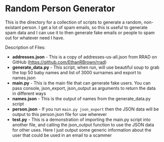 Random Person Generator
===

This is the directory for a collection of scripts to generate a random, non-existant person. I get a lot of spam emails,
so this is useful to generate spam data and I can use it to then generate fake emails or people to spam out for whatever need I have.

Description of Files:
* **addresses.json** - This is a copy of addresses-us-all.json from RRAD on GitHub (https://github.com/EthanRBrown/rrad)
* **generate_data.py** - This script, when run, will use beautiful soup to grab the top 50 baby names and list of 3000 surnames and export to names.json
* **main.py** - This is the main file that can generate fake users. You can pass console, json_export, json_output as arguments to return the data in different ways
* **names.json** - This is the output of names from the generate_data.py script
* **person.json** - If you run `main.py json_export` then the JSON data will be output to this person.json file for use wherever
* **test.py** - This is a demonstration of importing the main.py script into another file, and calling the json_output function to use the JSON data for other uses. Here I just output some generic information about the user that could be used in an email to a scammer
